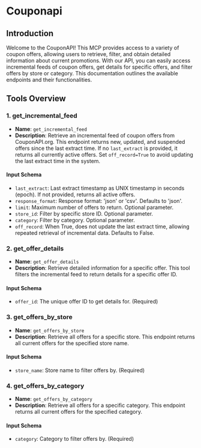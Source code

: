 # Couponapi

## Introduction

Welcome to the CouponAPI! This MCP provides access to a variety of coupon offers, allowing users to retrieve, filter, and obtain detailed information about current promotions. With our API, you can easily access incremental feeds of coupon offers, get details for specific offers, and filter offers by store or category. This documentation outlines the available endpoints and their functionalities.

## Tools Overview

### 1. get_incremental_feed

- **Name**: `get_incremental_feed`
- **Description**: Retrieve an incremental feed of coupon offers from CouponAPI.org. This endpoint returns new, updated, and suspended offers since the last extract time. If no `last_extract` is provided, it returns all currently active offers. Set `off_record=True` to avoid updating the last extract time in the system.

#### Input Schema

- `last_extract`: Last extract timestamp as UNIX timestamp in seconds (epoch). If not provided, returns all active offers.
- `response_format`: Response format: 'json' or 'csv'. Defaults to 'json'.
- `limit`: Maximum number of offers to return. Optional parameter.
- `store_id`: Filter by specific store ID. Optional parameter.
- `category`: Filter by category. Optional parameter.
- `off_record`: When True, does not update the last extract time, allowing repeated retrieval of incremental data. Defaults to False.

### 2. get_offer_details

- **Name**: `get_offer_details`
- **Description**: Retrieve detailed information for a specific offer. This tool filters the incremental feed to return details for a specific offer ID.

#### Input Schema

- `offer_id`: The unique offer ID to get details for. (Required)

### 3. get_offers_by_store

- **Name**: `get_offers_by_store`
- **Description**: Retrieve all offers for a specific store. This endpoint returns all current offers for the specified store name.

#### Input Schema

- `store_name`: Store name to filter offers by. (Required)

### 4. get_offers_by_category

- **Name**: `get_offers_by_category`
- **Description**: Retrieve all offers for a specific category. This endpoint returns all current offers for the specified category.

#### Input Schema

- `category`: Category to filter offers by. (Required)
